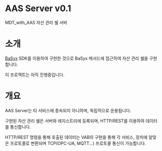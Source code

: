 # AAS Server v0.1
MDT_with_AAS 자산 관리 쉘 서버

# 소개
[BaSyx](https://www.eclipse.org/basyx/) SDK를 이용하여 구현한 것으로 BaSyx 메서드에 접근하여 자산 관리 쉘을 구현 합니다.

이 프로젝트는 아직 진행중입니다.

# 개요
AAS Server는 타 서비스에 종속되지 아니하며, 독립적으로 운용됩니다. 

구현된 자산 관리 쉘은 서버와 레지스트리에 등록되며, HTTP/REST를 이용하여 데이터를 통신합니다.

HTTP/REST 명령을 통해 호출된 데이터는 VAB의 구현을 통해 각 서비스, 장치에 알맞은 프로토콜로 변환되며 TCP(OPC-UA, MQTT...) 프로토콜 통신이 가능합니다.
